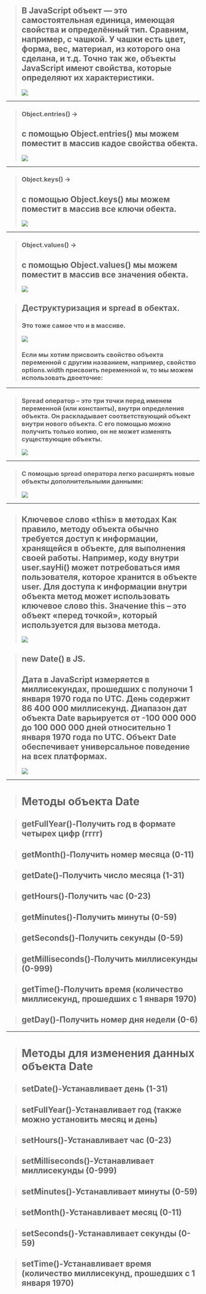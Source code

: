  
>## В JavaScript объект — это самостоятельная единица, имеющая свойства и определённый тип. Сравним, например, с чашкой. У чашки есть цвет, форма, вес, материал, из которого она сделана, и т.д. Точно так же, объекты JavaScript имеют свойства, которые определяют их характеристики.
>![](/img/git4.png)

***

>### Object.entries() ->
>## с помощью Object.entries() мы можем поместит в массив кадое свойства обекта.
>![](/img/git1.png)

***

>### Object.keys() ->
>## с помощью Object.keys() мы можем поместит в массив все ключи обекта.
>![](/img/git2.png)

***

>### Object.values() ->
>## с помощью Object.values() мы можем поместит в массив все значения обекта.
>![](/img/git3.png)


>## Деструктуризация и spread в обектах.
>### Это тоже самое что и в массиве. 
>![](/img/git7.png)
>### Если мы хотим присвоить свойство объекта переменной с другим названием, например, свойство options.width присвоить переменной w, то мы можем использовать двоеточие:

***

>### Spread оператор – это три точки перед именем переменной (или константы), внутри определения объекта. Он раскладывает соответствующий объект внутри нового объекта. С его помощью можно получить только копию, он не может изменять существующие объекты.
>![](/img/git8.png)

***

>### С помощью spread оператора легко расширять новые объекты дополнительными данными:
>![](/img/git9.png)

***


>## Ключевое слово «this» в методах Как правило, методу объекта обычно требуется доступ к информации, хранящейся в объекте, для выполнения своей работы. Например, коду внутри user.sayHi() может потребоваться имя пользователя, которое хранится в объекте user. Для доступа к информации внутри объекта метод может использовать ключевое слово this. Значение this – это объект «перед точкой», который используется для вызова метода.
>![](/img/git10.png)


>## new Date() в JS.
>## Дата в JavaScript измеряется в миллисекундах, прошедших с полуночи 1 января 1970 года по UTC. День содержит 86 400 000 миллисекунд. Диапазон дат объекта Date варьируется от -100 000 000 до 100 000 000 дней относительно 1 января 1970 года по UTC. Объект Date обеспечивает универсальное поведение на всех платформах.
>![](/img/git11.png)

***

># Методы объекта Date

>## getFullYear()-Получить год в формате четырех цифр (гггг)

>## getMonth()-Получить номер месяца (0-11)

>## getDate()-Получить число месяца (1-31)

>## getHours()-Получить час (0-23)

>## getMinutes()-Получить минуты (0-59)

>## getSeconds()-Получить секунды (0-59)

>## getMilliseconds()-Получить миллисекунды (0-999)

>## getTime()-Получить время (количество миллисекунд, прошедших с 1 января 1970)

>## getDay()-Получить номер дня недели (0-6)

***

># Методы для изменения данных объекта Date

>## setDate()-Устанавливает день (1-31)

>## setFullYear()-Устанавливает год (также можно установить месяц и день)

>## setHours()-Устанавливает час (0-23)

>## setMilliseconds()-Устанавливает миллисекунды (0-999)

>## setMinutes()-Устанавливает минуты (0-59)

>## setMonth()-Устанавливает месяц (0-11)

>## setSeconds()-Устанавливает секунды (0-59)

>## setTime()-Устанавливает время (количество миллисекунд, прошедших с 1 января 1970)